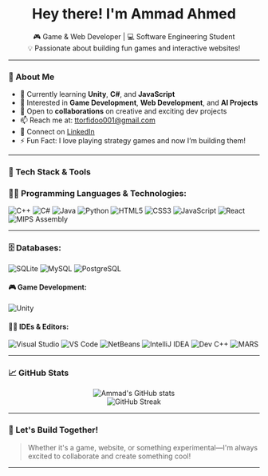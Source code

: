 <h1 align="center">Hey there!  I'm Ammad Ahmed</h1>

<p align="center">
  🎮 Game & Web Developer | 💻 Software Engineering Student <br>
  💡 Passionate about building fun games and interactive websites!<br>
</p>

---

### 🚀 About Me

- 🌱 Currently learning **Unity**, **C#**, and **JavaScript**  
- 👀 Interested in **Game Development**, **Web Development**, and **AI Projects**
- 💞️ Open to **collaborations** on creative and exciting dev projects
- 📫 Reach me at: [ttorfidoo001@gmail.com](mailto:ttorfidoo001@gmail.com)  
- 🔗 Connect on [LinkedIn](https://www.linkedin.com/in/ammad-ahmed-608156338/)  
- ⚡ Fun Fact: I love playing strategy games and now I’m building them!

---

### 🧰 Tech Stack & Tools

### 👨‍💻 Programming Languages & Technologies:
![C++](https://img.shields.io/badge/C++-00599C?style=for-the-badge&logo=c%2b%2b&logoColor=white)
![C#](https://img.shields.io/badge/C%23-68217A?style=for-the-badge&logo=c-sharp&logoColor=white)
![Java](https://img.shields.io/badge/Java-ED8B00?style=for-the-badge&logo=java&logoColor=white)
![Python](https://img.shields.io/badge/Python-3776AB?style=for-the-badge&logo=python&logoColor=white)
![HTML5](https://img.shields.io/badge/HTML5-E34F26?style=for-the-badge&logo=html5&logoColor=white)
![CSS3](https://img.shields.io/badge/CSS3-1572B6?style=for-the-badge&logo=css3&logoColor=white)
![JavaScript](https://img.shields.io/badge/JavaScript-F7DF1E?style=for-the-badge&logo=javascript&logoColor=black)
![React](https://img.shields.io/badge/React-20232A?style=for-the-badge&logo=react&logoColor=61DAFB)
![MIPS Assembly](https://img.shields.io/badge/MIPS_Assembly-800000?style=for-the-badge&logo=microchip&logoColor=white)


---

### 🗄️ Databases:
![SQLite](https://img.shields.io/badge/SQLite-07405E?style=for-the-badge&logo=sqlite&logoColor=white)
![MySQL](https://img.shields.io/badge/MySQL-4479A1?style=for-the-badge&logo=mysql&logoColor=white)
![PostgreSQL](https://img.shields.io/badge/PostgreSQL-336791?style=for-the-badge&logo=postgresql&logoColor=white)


#### 🎮 Game Development:
![Unity](https://img.shields.io/badge/Unity-100000?style=for-the-badge&logo=unity&logoColor=white)

#### 🧑‍💻 IDEs & Editors:
![Visual Studio](https://img.shields.io/badge/Visual_Studio-5C2D91?style=for-the-badge&logo=visual-studio&logoColor=white)
![VS Code](https://img.shields.io/badge/VS_Code-007ACC?style=for-the-badge&logo=visual-studio-code&logoColor=white)
![NetBeans](https://img.shields.io/badge/NetBeans-1B6AC6?style=for-the-badge&logo=apache-netbeans-ide&logoColor=white)
![IntelliJ IDEA](https://img.shields.io/badge/IntelliJ-000000?style=for-the-badge&logo=intellij-idea&logoColor=white)
![Dev C++](https://img.shields.io/badge/DevC++-A8B9CC?style=for-the-badge&logo=c&logoColor=black)
![MARS](https://img.shields.io/badge/MARS_(MIPS_Assembler)-FF6F00?style=for-the-badge&logo=java&logoColor=white)

---

### 📈 GitHub Stats

<p align="center">
  <img src="https://github-readme-stats.vercel.app/api?username=ahmedammad1709&show_icons=true&theme=tokyonight" alt="Ammad's GitHub stats" />
  <br/>
  <img src="https://github-readme-streak-stats.herokuapp.com?user=ahmedammad1709&theme=tokyonight&hide_border=true" alt="GitHub Streak" />
</p>

---

### 🙌 Let's Build Together!

> Whether it's a game, website, or something experimental—I'm always excited to collaborate and create something cool!

---

